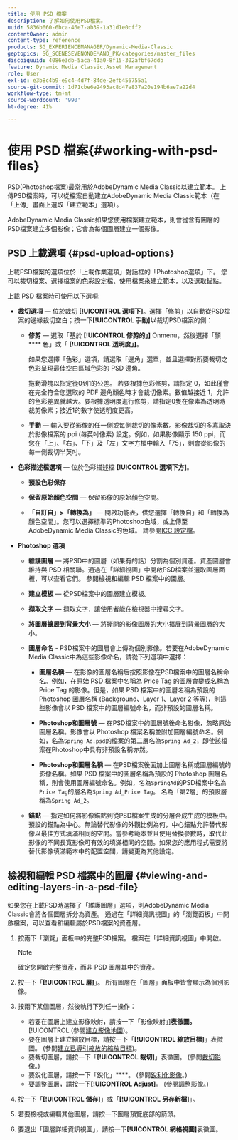 ```yaml
---
title: 使用 PSD 檔案
description: 了解如何使用PSD檔案。
uuid: 5836b660-6bca-46e7-ab39-1a31d1e0cff2
contentOwner: admin
content-type: reference
products: SG_EXPERIENCEMANAGER/Dynamic-Media-Classic
geptopics: SG_SCENESEVENONDEMAND_PK/categories/master_files
discoiquuid: 4086e3db-5aca-41a0-8f15-302afbf67ddb
feature: Dynamic Media Classic,Asset Management
role: User
exl-id: e3b8c4b9-e9c4-4d7f-84de-2efb456755a1
source-git-commit: 1d71cbe6e2493ac8d47e837a20e194b6ae7a22d4
workflow-type: tm+mt
source-wordcount: '990'
ht-degree: 41%

---
```


# 使用 PSD 檔案{#working-with-psd-files}

<!--   USED TO BE AN OPTION UNDER COLOR PROFILE OPTIONS * **Convert To sRGB (default)** - Converts to sRGB (Standard Red Green Blue). sRGB is the recommended color space for displaying images on web pages. -->

PSD(Photoshop檔案)最常用於AdobeDynamic Media Classic以建立範本。 上傳PSD檔案時，可以從檔案自動建立AdobeDynamic Media Classic範本（在「上傳」畫面上選取「建立範本」選項）。

AdobeDynamic Media Classic如果您使用檔案建立範本，則會從含有圖層的PSD檔案建立多個影像；它會為每個圖層建立一個影像。

## PSD 上載選項 {#psd-upload-options}

上載PSD檔案的選項位於「上載作業選項」對話框的「Photoshop選項」下。 您可以裁切檔案、選擇檔案的色彩設定檔、使用檔案來建立範本，以及選取錨點。

上載 PSD 檔案時可使用以下選項:

* **裁切選項**  — 位於裁切 **[!UICONTROL 選項下]**。選擇「修剪」以自動從PSD檔案的邊緣裁切空白；按一下&#x200B;**[!UICONTROL 手動]**&#x200B;以裁切PSD檔案的側：

   * **修剪**  — 選取「基於 **[!UICONTROL 修剪的」]** Onmenu，然後選擇「顏 **** 色」或「 **[!UICONTROL 透明度」]**。

      如果您選擇「色彩」選項，請選取「邊角」選單，並且選擇對所要裁切之色彩呈現最佳空白區域色彩的 PSD 邊角。

      拖動滑塊以指定從0到1的公差。 若要根據色彩修剪，請指定 0，如此僅會在完全符合您選取的 PDF 邊角顏色時才會裁切像素。數值越接近 1，允許的色彩差異就越大。要根據透明度進行修剪，請指定0隻在像素為透明時裁剪像素；接近1的數字使透明度更高。

   * **手動**  — 輸入要從影像的任一側或每側裁切的像素數。影像裁切的多寡取決於影像檔案的 ppi (每英吋像素) 設定。例如，如果影像顯示 150 ppi，而您在「上」、「右」、「下」及「左」文字方框中輸入「75」，則會從影像的每一側裁切半英吋。

* **色彩描述檔選項**  — 位於色彩描述檔 **[!UICONTROL 選項下方]**。

   * **預設色彩保存**

   * **保留原始顏色空間**  — 保留影像的原始顏色空間。

   * **「自訂自」>「轉換為」**  — 開啟功能表，供您選擇「轉換自」和「轉換為顏色空間」。您可以選擇標準的Photoshop色域，或上傳至AdobeDynamic Media Classic的色域。 請參閱[ICC 設定檔](/help/icc-profiles.md)。

* **Photoshop 選項**

   * **維護圖層**  — 將PSD中的圖層（如果有的話）分割為個別資產。資產圖層會維持與 PSD 相關聯。通過在「詳細視圖」中開啟PSD檔案並選取圖層面板，可以查看它們。 參閱檢視和編輯 PSD 檔案中的圖層。

   * **建立模板**  — 從PSD檔案中的圖層建立模板。

   * **擷取文字**  — 擷取文字，讓使用者能在檢視器中搜尋文字。

   * **將圖層擴展到背景大小**  — 將撕開的影像圖層的大小擴展到背景圖層的大小。

   * **圖層命名** - PSD檔案中的圖層會上傳為個別影像。若要在AdobeDynamic Media Classic中為這些影像命名，請從下列選項中選擇：

      * **圖層名稱**  — 在影像的圖層名稱后按照影像在PSD檔案中的圖層名稱命名。例如，在原始 PSD 檔案中名稱為 Price Tag 的圖層會變成名稱為 Price Tag 的影像。但是，如果 PSD 檔案中的圖層名稱為預設的 Photoshop 圖層名稱 (Background、Layer 1、Layer 2 等等)，則這些影像會以 PSD 檔案中的圖層編號命名，而非預設的圖層名稱。

      * **Photoshop和圖層號**  — 在PSD檔案中的圖層號後命名影像，忽略原始圖層名稱。影像會以 Photoshop 檔案名稱並附加圖層編號命名。例如，名為`Spring Ad.psd`的檔案的第二層名為`Spring Ad_2`，即使該檔案在Photoshop中具有非預設名稱亦然。

      * **Photoshop和圖層名稱**  — 在PSD檔案後面加上圖層名稱或圖層編號的影像名稱。如果 PSD 檔案中的圖層名稱為預設的 Photoshop 圖層名稱，則會使用圖層編號命名。例如，名為`SpringAd`的PSD檔案中名為`Price Tag`的層名為`Spring Ad_Price Tag`。 名為「第2層」的預設層稱為`Spring Ad_2`。
   * **錨點**  — 指定如何將影像錨點到從PSD檔案生成的分層合成生成的模板中。預設的錨點為中心。無論替代影像的外觀比例為何，中心錨點允許替代影像以最佳方式填滿相同的空間。當參考範本並且使用替換參數時，取代此影像的不同長寬影像可有效的填滿相同的空間。如果您的應用程式需要將替代影像填滿範本中的配置空間，請變更為其他設定。


## 檢視和編輯 PSD 檔案中的圖層 {#viewing-and-editing-layers-in-a-psd-file}

如果您在上載PSD時選擇了「維護圖層」選項，則AdobeDynamic Media Classic會將各個圖層拆分為資產。 通過在「詳細資訊視圖」的「瀏覽面板」中開啟檔案，可以查看和編輯屬於PSD檔案的資產層。

1. 按兩下「瀏覽」面板中的完整PSD檔案。 檔案在「詳細資訊視圖」中開啟。

   >[!NOTE]
   >
   >確定您開啟完整資產，而非 PSD 圖層其中的資產。

1. 按一下「**[!UICONTROL 層]**」。 所有圖層在「圖層」面板中皆會顯示為個別影像。
1. 按兩下某個圖層，然後執行下列任一操作：

   * 若要在圖層上建立影像映射，請按一下「影像映射」]**表徵圖。**[!UICONTROL (參閱[建立影像地圖](creating-image-maps.md#creating_image_maps))。
   * 要在圖層上建立縮放目標，請按一下「**[!UICONTROL 縮放目標]**」表徵圖。 (參閱[建立已導引縮放的縮放目標](creating-zoom-targets-guided-zoom.md#creating_zoom_targets_for_guided_zoom))。
   * 要裁切圖層，請按一下「**[!UICONTROL 裁切]**」表徵圖。 (參閱[裁切影像](cropping-image.md#cropping_an_image)。)
   * 要銳化圖層，請按一下「銳化」****。 (參閱[銳利化影像](sharpening-image.md#sharpening_an_image)。)
   * 要調整圖層，請按一下&#x200B;**[!UICONTROL Adjust]**。 (參閱[調整影像](adjusting-image.md#adjusting_an_image)。)

1. 按一下「**[!UICONTROL 儲存]**」或「**[!UICONTROL 另存新檔]**」。
1. 若要檢視或編輯其他圖層，請按一下圖層預覽底部的箭頭。
1. 要退出「圖層詳細資訊視圖」，請按一下&#x200B;**[!UICONTROL 網格視圖]**&#x200B;表徵圖。
